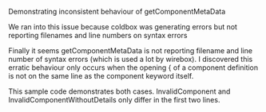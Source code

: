 Demonstrating inconsistent behaviour of getComponentMetaData

We ran into this issue because coldbox was generating errors but not reporting filenames and line numbers on syntax errors

Finally it seems getComponentMetaData is not reporting filename and line number of syntax errors (which is used a lot by wirebox).
I discovered this erratic behaviour only occurs when the opening { of a component definition is not on the same line as the component keyword itself.

This sample code demonstrates both cases. InvalidComponent and InvalidComponentWithoutDetails only differ in the first two lines.
